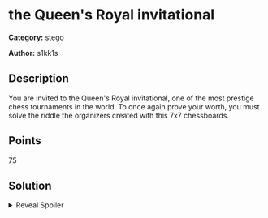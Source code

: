 # the Queen's Royal invitational
**Category:** stego

**Author:** s1kk1s

## Description

You are invited to the Queen's Royal invitational, one of the most prestige chess tournaments in the world. To once again prove your worth, you must solve the riddle the organizers created with this 7x7 chessboards.

## Points
75

## Solution

<details>
 <summary>Reveal Spoiler</summary>

The 9 images represent a 21x21 QR code which holds the flag. Each chess piece represents a black 1x1 square on the QR code. The correct concatenation of the pictures are: 

|   |   |   |
| - | - | - |
| 1 | 2 | 3 |
| 4 | 5 | 6 |
| 7 | 8 | 9 |

</details>